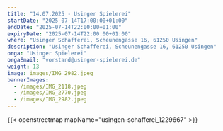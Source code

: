 ```yaml
---
title: "14.07.2025 - Usinger Spielerei"
startDate: "2025-07-14T17:00:00+01:00"
endDate: "2025-07-14T22:00:00+01:00"
expiryDate: "2025-07-14T22:00:00+01:00"
where: "Usinger Schafferei, Scheunengasse 16, 61250 Usingen"
description: "Usinger Schafferei, Scheunengasse 16, 61250 Usingen"
orga: "Usinger Spielerei"
orgaEmail: "vorstand@usinger-spielerei.de"
weight: 13
image: images/IMG_2982.jpeg
bannerImages:
  - /images/IMG_2118.jpeg
  - /images/IMG_2770.jpeg
  - /images/IMG_2982.jpeg
---
```

{{< openstreetmap mapName="usingen-schafferei_1229667" >}}
